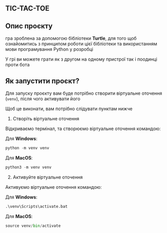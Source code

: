 TIC-TAC-TOE
---

## Опис проєкту
гра зроблена за допомогою бібліотеки **Turtle**, для того щоб ознайомитись з принципом роботи цієї бібліотеки та використанням мови програмування Python у розробці

У грі ви можете грати як з другом на одному пристрої так і поодинці проти бота

## Як запустити проєкт?

Для запуску проєкту вам буде потрібно створити віртуальне оточення (`venv`), після чого активувати його

Щоб це виконати, вам потрібно слідувати пунктам нижче

1. Створіть віртуальне оточення

Відкриваємо термінал, та створюємо віртуальне оточення командою:

Для **Windows**:
```python
python -m venv venv
```

Для **MacOS**:
```python
python3 -m venv venv
```

2. Активуйте віртуальне оточення

Активуємо віртуальне оточення командою:

Для **Windows**:
```python
.\venv\Scripts\activate.bat
```

Для **MacOS**:
```python
source venv/bin/activate
```
